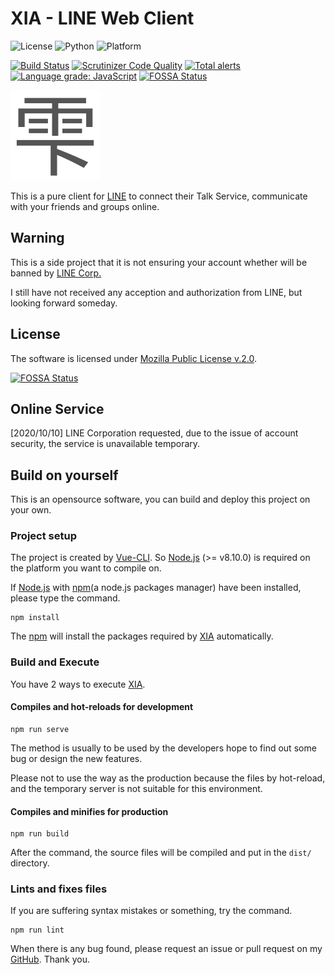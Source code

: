# XIA - LINE Web Client

![License](https://img.shields.io/badge/license-MPL--2.0-FF6600.svg) 
![Python](https://img.shields.io/badge/Vue.js-2.x-00AA77.svg)
![Platform](https://img.shields.io/badge/base_on-LINE-00DD00.svg)

[![Build Status](https://scrutinizer-ci.com/g/supersonictw/xia/badges/build.png?b=master)](https://scrutinizer-ci.com/g/supersonictw/xia/build-status/master)
[![Scrutinizer Code Quality](https://scrutinizer-ci.com/g/supersonictw/xia/badges/quality-score.png?b=master)](https://scrutinizer-ci.com/g/supersonictw/xia/?branch=master)
[![Total alerts](https://img.shields.io/lgtm/alerts/g/supersonictw/xia.svg?logo=lgtm&logoWidth=18)](https://lgtm.com/projects/g/supersonictw/xia/alerts/)
[![Language grade: JavaScript](https://img.shields.io/lgtm/grade/javascript/g/supersonictw/xia.svg?logo=lgtm&logoWidth=18)](https://lgtm.com/projects/g/supersonictw/xia/context:javascript)
[![FOSSA Status](https://app.fossa.com/api/projects/git%2Bgithub.com%2Fsupersonictw%2Fxia.svg?type=shield)](https://app.fossa.com/projects/git%2Bgithub.com%2Fsupersonictw%2Fxia?ref=badge_shield)

![logo](src/assets/logo.svg)

This is a pure client for [LINE](https://line.me) to connect their Talk Service, communicate with your friends and groups online.

## Warning

This is a side project that it is not ensuring your account whether will be banned by [LINE Corp.](https://linecorp.com)

I still have not received any acception and authorization from LINE, but looking forward someday.

## License

The software is licensed under [Mozilla Public License v.2.0](LICENSE).

[![FOSSA Status](https://app.fossa.com/api/projects/git%2Bgithub.com%2Fsupersonictw%2Fxia.svg?type=large)](https://app.fossa.com/projects/git%2Bgithub.com%2Fsupersonictw%2Fxia?ref=badge_large)

## Online Service

[2020/10/10] LINE Corporation requested, due to  the issue of account security, the service is unavailable temporary.

## Build on yourself

This is an opensource software, you can build and deploy this project on your own.

### Project setup

The project is created by [Vue-CLI](https://cli.vuejs.org).
So [Node.js](https://nodejs.org) (>= v8.10.0) is required on the platform you want to compile on.

If [Node.js](https://nodejs.org) with [npm](https://www.npmjs.com)(a node.js packages manager) have been installed, please type the command.

```shell
npm install
```

The [npm](https://www.npmjs.com) will install the packages required by [XIA](https://github.com/supersonictw/xia) automatically.

### Build and Execute

You have 2 ways to execute [XIA](https://github.com/supersonictw/xia).

#### Compiles and hot-reloads for development

```shell
npm run serve
```

The method is usually to be used by the developers hope to find out some bug or design the new features.

Please not to use the way as the production because the files by hot-reload, and the temporary server is not suitable for this environment.

#### Compiles and minifies for production

```shell
npm run build
```

After the command, the source files will be compiled and put in the `dist/` directory.

### Lints and fixes files

If you are suffering syntax mistakes or something, try the command.

```shell
npm run lint
```

When there is any bug found, please request an issue or pull request on my [GitHub](https://github.com/supersonictw/xia).
Thank you.
